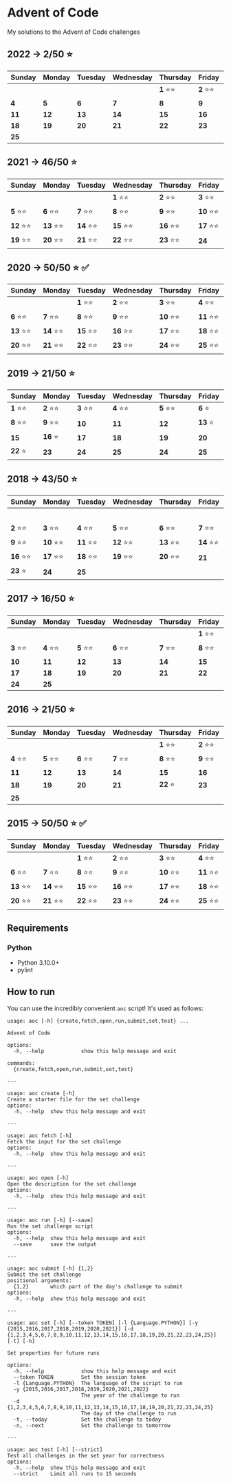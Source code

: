 # Advent of Code

My solutions to the Advent of Code challenges

## 2022 -> 2/50 :star:

| Sunday              | Monday              | Tuesday             | Wednesday           | Thursday            | Friday              | Saturday            |
| ------------------- | ------------------- | ------------------- | ------------------- | ------------------- | ------------------- | ------------------- |
|                     |                     |                     |                     | **1** :star::star:  | **2** :star::star:  | **3**               |
| **4**               | **5**               | **6**               | **7**               | **8**               | **9**               | **10**              |
| **11**              | **12**              | **13**              | **14**              | **15**              | **16**              | **17**              |
| **18**              | **19**              | **20**              | **21**              | **22**              | **23**              | **24**              |
| **25**              |

## 2021 -> 46/50 :star:

| Sunday              | Monday              | Tuesday             | Wednesday           | Thursday            | Friday              | Saturday            |
| ------------------- | ------------------- | ------------------- | ------------------- | ------------------- | ------------------- | ------------------- |
|                     |                     |                     | **1** :star::star:  | **2** :star::star:  | **3** :star::star:  | **4** :star::star:  |
| **5** :star::star:  | **6** :star::star:  | **7** :star::star:  | **8** :star::star:  | **9** :star::star:  | **10** :star::star: | **11** :star::star: |
| **12** :star::star: | **13** :star::star: | **14** :star::star: | **15** :star::star: | **16** :star::star: | **17** :star::star: | **18** :star::star: |
| **19** :star::star: | **20** :star::star: | **21** :star::star: | **22** :star::star: | **23** :star::star: | **24**              | **25**              |

## 2020 -> 50/50 :star: :white_check_mark:

| Sunday              | Monday              | Tuesday             | Wednesday           | Thursday            | Friday              | Saturday            |
| ------------------- | ------------------- | ------------------- | ------------------- | ------------------- | ------------------- | ------------------- |
|                     |                     | **1** :star::star:  | **2** :star::star:  | **3** :star::star:  | **4** :star::star:  | **5** :star::star:  |
| **6** :star::star:  | **7** :star::star:  | **8** :star::star:  | **9** :star::star:  | **10** :star::star: | **11** :star::star: | **12** :star::star: |
| **13** :star::star: | **14** :star::star: | **15** :star::star: | **16** :star::star: | **17** :star::star: | **18** :star::star: | **19** :star::star: |
| **20** :star::star: | **21** :star::star: | **22** :star::star: | **23** :star::star: | **24** :star::star: | **25** :star::star: |                     |

## 2019 -> 21/50 :star:

| Sunday              | Monday              | Tuesday             | Wednesday           | Thursday            | Friday              | Saturday            |
| ------------------- | ------------------- | ------------------- | ------------------- | ------------------- | ------------------- | ------------------- |
| **1** :star::star:  | **2** :star::star:  | **3** :star::star:  | **4** :star::star:  | **5** :star::star:  | **6** :star:        | **7** :star::star:  |
| **8** :star::star:  | **9** :star::star:  | **10**              | **11**              | **12**              | **13** :star:       | **14** :star:       |
| **15**              | **16** :star:       | **17**              | **18**              | **19**              | **20**              | **21**              |
| **22** :star:       | **23**              | **24**              | **25**              | **24**              | **25**              |                     |

## 2018 -> 43/50 :star:

| Sunday              | Monday              | Tuesday             | Wednesday           | Thursday            | Friday              | Saturday            |
| ------------------- | ------------------- | ------------------- | ------------------- | ------------------- | ------------------- | ------------------- |
|                     |                     |                     |                     |                     |                     | **1** :star::star:  |
| **2** :star::star:  | **3** :star::star:  | **4** :star::star:  | **5** :star::star:  | **6** :star::star:  | **7** :star::star:  | **8** :star::star:  |
| **9** :star::star:  | **10** :star::star: | **11** :star::star: | **12** :star::star: | **13** :star::star: | **14** :star::star: | **15** :star::star: |
| **16** :star::star: | **17** :star::star: | **18** :star::star: | **19** :star::star: | **20** :star::star: | **21**              | **22** :star::star: |
| **23** :star:       | **24**              | **25**              |                     |                     |                     |                     |

## 2017 -> 16/50 :star:

| Sunday              | Monday              | Tuesday             | Wednesday           | Thursday            | Friday              | Saturday            |
| ------------------- | ------------------- | ------------------- | ------------------- | ------------------- | ------------------- | ------------------- |
|                     |                     |                     |                     |                     | **1** :star::star:  | **2** :star::star:  |
| **3** :star::star:  | **4** :star::star:  | **5** :star::star:  | **6** :star::star:  | **7** :star::star:  | **8** :star::star:  | **9**               |
| **10**              | **11**              | **12**              | **13**              | **14**              | **15**              | **16**              |
| **17**              | **18**              | **19**              | **20**              | **21**              | **22**              | **23**              |
| **24**              | **25**              |                     |                     |                     |                     |                     |

## 2016 -> 21/50 :star:

| Sunday              | Monday              | Tuesday             | Wednesday           | Thursday            | Friday              | Saturday            |
| ------------------- | ------------------- | ------------------- | ------------------- | ------------------- | ------------------- | ------------------- |
|                     |                     |                     |                     | **1** :star::star:  | **2** :star::star:  | **3** :star::star:  |
| **4** :star::star:  | **5** :star::star:  | **6** :star::star:  | **7** :star::star:  | **8** :star::star:  | **9** :star::star:  | **10** :star::star: |
| **11**              | **12**              | **13**              | **14**              | **15**              | **16**              | **17**              |
| **18**              | **19**              | **20**              | **21**              | **22** :star:       | **23**              | **24**              |
| **25**              |                     |                     |                     |                     |                     |                     |

## 2015 -> 50/50 :star: :white_check_mark:

| Sunday              | Monday              | Tuesday             | Wednesday           | Thursday            | Friday              | Saturday            |
| ------------------- | ------------------- | ------------------- | ------------------- | ------------------- | ------------------- | ------------------- |
|                     |                     | **1** :star::star:  | **2** :star::star:  | **3** :star::star:  | **4** :star::star:  | **5** :star::star:  |
| **6** :star::star:  | **7** :star::star:  | **8** :star::star:  | **9** :star::star:  | **10** :star::star: | **11** :star::star: | **12** :star::star: |
| **13** :star::star: | **14** :star::star: | **15** :star::star: | **16** :star::star: | **17** :star::star: | **18** :star::star: | **19** :star::star: |
| **20** :star::star: | **21** :star::star: | **22** :star::star: | **23** :star::star: | **24** :star::star: | **25** :star::star: |                     |

## Requirements

### Python

* Python 3.10.0+
* pylint

## How to run

You can use the incredibly convenient `aoc` script! It's used as follows:

```
usage: aoc [-h] {create,fetch,open,run,submit,set,test} ...

Advent of Code

options:
  -h, --help            show this help message and exit

commands:
  {create,fetch,open,run,submit,set,test}

---

usage: aoc create [-h]
Create a starter file for the set challenge
options:
  -h, --help  show this help message and exit

---

usage: aoc fetch [-h]
Fetch the input for the set challenge
options:
  -h, --help  show this help message and exit

---

usage: aoc open [-h]
Open the description for the set challenge
options:
  -h, --help  show this help message and exit

---

usage: aoc run [-h] [--save]
Run the set challenge script
options:
  -h, --help  show this help message and exit
  --save      save the output

---

usage: aoc submit [-h] {1,2}
Submit the set challenge
positional arguments:
  {1,2}       which part of the day's challenge to submit
options:
  -h, --help  show this help message and exit

---

usage: aoc set [-h] [--token TOKEN] [-l {Language.PYTHON}] [-y {2015,2016,2017,2018,2019,2020,2021}] [-d {1,2,3,4,5,6,7,8,9,10,11,12,13,14,15,16,17,18,19,20,21,22,23,24,25}] [-t] [-n]

Set properties for future runs

options:
  -h, --help            show this help message and exit
  --token TOKEN         Set the session token
  -l {Language.PYTHON}  The language of the script to run
  -y {2015,2016,2017,2018,2019,2020,2021,2022}
                        The year of the challenge to run
  -d {1,2,3,4,5,6,7,8,9,10,11,12,13,14,15,16,17,18,19,20,21,22,23,24,25}
                        The day of the challenge to run
  -t, --today           Set the challenge to today
  -n, --next            Set the challenge to tomorrow

---

usage: aoc test [-h] [--strict]
Test all challenges in the set year for correctness
options:
  -h, --help  show this help message and exit
  --strict    Limit all runs to 15 seconds
```
